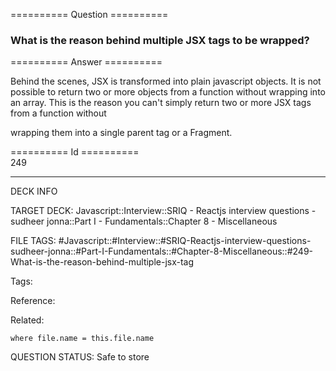 ========== Question ==========  

### What is the reason behind multiple JSX tags to be wrapped?  

========== Answer ==========  

Behind the scenes, JSX is transformed into plain javascript objects. It is not possible to return two or more objects from a function without wrapping into an array. This is the reason you can't simply return two or more JSX tags from a function without

wrapping them into a single parent tag or a Fragment.

========== Id ==========  
249

---

DECK INFO

TARGET DECK: Javascript::Interview::SRIQ - Reactjs interview questions - sudheer jonna::Part I - Fundamentals::Chapter 8 - Miscellaneous

FILE TAGS: #Javascript::#Interview::#SRIQ-Reactjs-interview-questions-sudheer-jonna::#Part-I-Fundamentals::#Chapter-8-Miscellaneous::#249-What-is-the-reason-behind-multiple-jsx-tag

Tags:

Reference:

Related:

```dataview
where file.name = this.file.name
```

QUESTION STATUS: Safe to store
